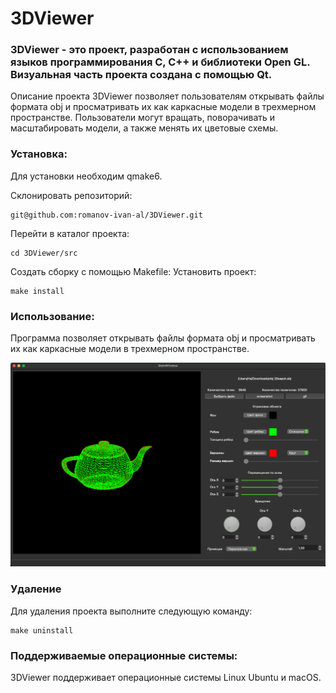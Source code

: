 # 3DViewer

### 3DViewer - это проект, разработан с использованием языков программирования C, C++ и библиотеки Open GL. Визуальная часть проекта создана с помощью Qt.

Описание проекта
3DViewer позволяет пользователям открывать файлы формата obj и просматривать их как каркасные модели в трехмерном пространстве. Пользователи могут вращать, поворачивать и масштабировать модели, а также менять их цветовые схемы.

### Установка:
Для установки необходим qmake6.

Склонировать репозиторий:
```
git@github.com:romanov-ivan-al/3DViewer.git
```
Перейти в каталог проекта:
```
cd 3DViewer/src
```
Создать сборку с помощью Makefile:
Установить проект:
```
make install
```
### Использование:
Программа позволяет открывать файлы формата obj и просматривать их как каркасные модели в трехмерном пространстве.

![viewer.png](/materials/viewer.png)


### Удаление
Для удаления проекта выполните следующую команду:
```
make uninstall
```

### Поддерживаемые операционные системы:
3DViewer поддерживает операционные системы Linux Ubuntu и macOS.


